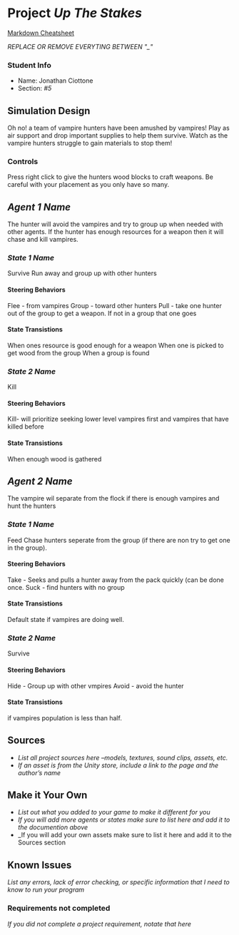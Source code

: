 # Project _Up The Stakes_

[Markdown Cheatsheet](https://github.com/adam-p/markdown-here/wiki/Markdown-Here-Cheatsheet)

_REPLACE OR REMOVE EVERYTING BETWEEN "\_"_

### Student Info

-   Name: Jonathan Ciottone
-   Section: _#5_

## Simulation Design 

Oh no! a team of vampire hunters have been amushed by vampires!  Play as air support and drop important supplies to help them survive. Watch as the vampire hunters struggle to gain materials to stop them! 

### Controls

Press right click to give the hunters wood blocks to craft weapons. Be careful with your placement as you only have so many.



## _Agent 1 Name_

The hunter will avoid the vampires and try to group up when needed with other agents. If the hunter has enough resources for a weapon then it will chase and kill vampires.

### _State 1 Name_

Survive 
Run away and group up with other hunters

#### Steering Behaviors

Flee - from vampires 
Group - toward other hunters
Pull - take one hunter out of the group to get a weapon. If not in a group that one goes

   
#### State Transistions

When ones resource is good enough for a weapon
When one is picked to get wood from the group
When a group is found 
   
### _State 2 Name_

Kill

#### Steering Behaviors

Kill- will prioritize seeking lower level vampires first and vampires that have killed before 

#### State Transistions

When enough wood is gathered

## _Agent 2 Name_

The vampire wil separate from the flock if there is enough vampires and hunt the hunters

### _State 1 Name_

Feed
Chase hunters seperate from the group (if there are non try to get one in the group).
#### Steering Behaviors

Take - Seeks and pulls a hunter away from the pack quickly (can be done once.
Suck - find hunters with no group
#### State Transistions

Default state if vampires are doing well.
   
### _State 2 Name_

Survive 
#### Steering Behaviors

Hide - Group up with other vmpires 
Avoid - avoid the hunter
   
#### State Transistions

if vampires population is less than half.

## Sources

-   _List all project sources here –models, textures, sound clips, assets, etc._
-   _If an asset is from the Unity store, include a link to the page and the author’s name_

## Make it Your Own

- _List out what you added to your game to make it different for you_
- _If you will add more agents or states make sure to list here and add it to the documention above_
- _If you will add your own assets make sure to list it here and add it to the Sources section

## Known Issues

_List any errors, lack of error checking, or specific information that I need to know to run your program_

### Requirements not completed

_If you did not complete a project requirement, notate that here_

